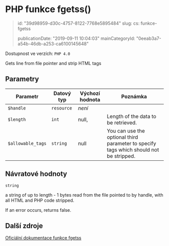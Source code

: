 PHP funkce fgetss()
===================

> id: "39d98959-d30c-4757-8122-7768e5895484"
> slug:
> 	cs: funkce-fgetss
>
> publicationDate: "2019-09-11 10:04:03"
> mainCategoryId: "0eeab3a7-a54b-46db-a253-ca6100145648"

Dostupnost ve verzích: `PHP 4.0`

Gets line from file pointer and strip HTML tags


Parametry
--------------

| Parametr | Datový typ | Výchozí hodnota | Poznámka |
|-----|-----|-----|-----|
| `$handle` | `resource` | *není* |  |
| `$length` | `int` | null, | Length of the data to be retrieved. |
| `$allowable_tags` | `string` | null | You can use the optional third parameter to specify tags which should not be stripped. |


Návratové hodnoty
----------------

`string`

a string of up to length - 1 bytes read from
the file pointed to by handle, with all HTML and PHP
code stripped.
</p>
<p>
If an error occurs, returns false.

Další zdroje
------------

[Oficiální dokumentace funkce fgetss](https://www.php.net/manual/en/function.fgetss.php)
